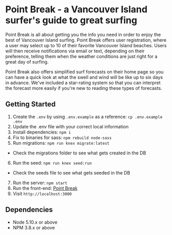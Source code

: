 # Point Break - a Vancouver Island surfer's guide to great surfing
Point Break is all about getting you the info you need in order to enjoy the best of Vancouver Island surfing. Point Break offers user registration, where a user may select up to 10 of their favorite Vancouver Island beaches. Users will then receive notifications via email or text, depending on their preference, telling them when the weather conditions are just right for a great day of surfing. 

Point Break also offers simplified surf forecasts on their home page so you can have a quick look at what the swell and wind will be like up to six days in advance. We've included a star-rating system so that you can interpret the forecast more easily if you're new to reading these types of forecasts. 

## Getting Started

1. Create the `.env` by using `.env.example` as a reference: `cp .env.example .env`
2. Update the .env file with your correct local information
3. Install dependencies: `npm i`
4. Fix to binaries for sass: `npm rebuild node-sass`
5. Run migrations: `npm run knex migrate:latest`
  - Check the migrations folder to see what gets created in the DB
6. Run the seed: `npm run knex seed:run`
  - Check the seeds file to see what gets seeded in the DB
7. Run the server: `npm start`
8. Run the front-end: [Point Break](https://github.com/hellocathleen/react-app) 
9. Visit `http://localhost:3000`

## Dependencies

- Node 5.10.x or above
- NPM 3.8.x or above
